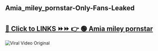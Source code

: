 
 ## Amia_miley_pornstar-Only-Fans-Leaked

# <h2><a href="https://clipsfans.com/Amia_miley_pornstar&ref=git">🔗 Click to LINKS ⏩⏩ 👉 🟢 Amia miley pornstar </a></h2>

<a href="https://clipsfans.com/Amia_miley_pornstar&ref=git" rel="nofollow" data-target="animated-image.originalLink"><img src="https://i.ibb.co.com/xMMVF88/686577567.gif" alt="Viral Video Original" style="max-width: 100%; display: inline-block;" data-target="animated-image.originalImage"></a>
